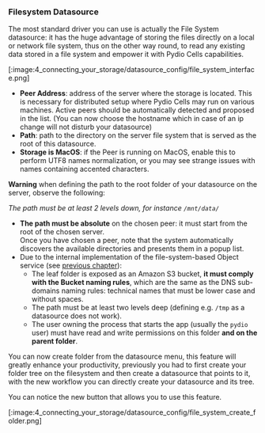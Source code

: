 ### Filesystem Datasource

The most standard driver you can use is actually the File System datasource: it has the huge advantage of storing the files directly on a local or network file system, thus on the other way round, to read any existing data stored in a file system and empower it with Pydio Cells capabilities.

[:image:4_connecting_your_storage/datasource_config/file_system_interface.png]

- **Peer Address**: address of the server where the storage is located. This is necessary for distributed setup where Pydio Cells may run on various machines. Active peers should be automatically detected and proposed in the list. (You can now choose the hostname which in case of an ip change will not disturb your datasource)
- **Path**: path to the directory on the server file system that is served as the root of this datasource.
- **Storage is MacOS**: if the Peer is running on MacOS, enable this to perform UTF8 names normalization, or you may see strange issues with names containing accented characters.

**Warning** when defining the path to the root folder of your datasource on the server, observe the following:

*The path must be at least 2 levels down, for instance `/mnt/data/`*

- **The path must be absolute** on the chosen peer: it must start from the root of the chosen server.  
  Once you have chosen a peer, note that the system automatically discovers the available directories and presents them in a popup list.
- Due to the internal implementation of the file-system-based Object service (see [previous chapter](/./understanding-datasources)):
  - The leaf folder is exposed as an Amazon S3 bucket, **it must comply with the Bucket naming rules**, which are the same as the DNS sub-domains naming rules: technical names that must be lower case and without spaces.
  - The path must be at least two levels deep (defining e.g. `/tmp` as a datasource does not work).
  - The user owning the process that starts the app (usually the `pydio` user) must have read and write permissions on this folder **and on the parent folder**.


You can now create folder from the datasource menu, this feature will greatly enhance your productivity, previously you had to first create your folder tree on the filesystem and then create a datasource that points to it, with the new workflow you can directly create your datasource and its tree.

You can notice the new button that allows you to use this feature.

[:image:4_connecting_your_storage/datasource_config/file_system_create_folder.png]